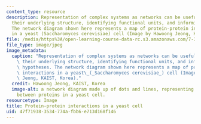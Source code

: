 ```yaml
---
content_type: resource
description: Representation of complex systems as networks can be useful for visualizing
  their underlying structure, identifying functional units, and informing new hypotheses.
  The network diagram shown here represents a map of protein-protein interactions
  in a yeast (Saccharomyces cerevisiae) cell (Image by Hawoong Jeong, KAIST, Korea).
file: /media/https%3A/open-learning-course-data-rc.s3.amazonaws.com/7-343-network-medicine-using-systems-biology-and-signaling-networks-to-create-novel-cancer-therapeutics-fall-2012/47f719383534774afbb6e713d168f146_7-343f12.jpg
file_type: image/jpeg
image_metadata:
  caption: "Representation of complex systems as networks can be useful for visualizing\
    \ their underlying structure, identifying functional units, and informing new\
    \ hypotheses. The network diagram shown here represents a map of protein-protein\
    \ interactions in a yeast\_(_Saccharomyces cerevisiae_) cell (Image by Hawoong\
    \ Jeong, KAIST, Korea)."
  credit: Hawoong Jeong, KAIST, Korea
  image-alt: a network diagram made up of dots and lines, representing the interactions
    between proteins in a yeast cell.
resourcetype: Image
title: Protein-protein interactions in a yeast cell
uid: 47f71938-3534-774a-fbb6-e713d168f146
---
```

